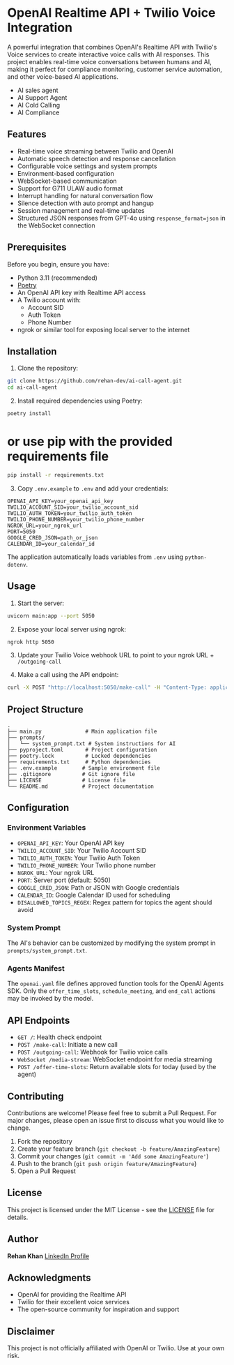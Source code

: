 # OpenAI Realtime API + Twilio Voice Integration

A powerful integration that combines OpenAI's Realtime API with Twilio's Voice services to create interactive voice calls with AI responses. This project enables real-time voice conversations between humans and AI, making it perfect for compliance monitoring, customer service automation, and other voice-based AI applications.

- AI sales agent
- AI Support Agent
- AI Cold Calling
- AI Compliance

## Features

- Real-time voice streaming between Twilio and OpenAI
- Automatic speech detection and response cancellation
- Configurable voice settings and system prompts
- Environment-based configuration
- WebSocket-based communication
- Support for G711 ULAW audio format
- Interrupt handling for natural conversation flow
- Silence detection with auto prompt and hangup
- Session management and real-time updates
- Structured JSON responses from GPT-4o using
  `response_format=json` in the WebSocket connection

## Prerequisites

Before you begin, ensure you have:

- Python 3.11 (recommended)
- [Poetry](https://python-poetry.org/)
- An OpenAI API key with Realtime API access
- A Twilio account with:
  - Account SID
  - Auth Token
  - Phone Number
- ngrok or similar tool for exposing local server to the internet

## Installation

1. Clone the repository:
```bash
git clone https://github.com/rehan-dev/ai-call-agent.git
cd ai-call-agent
```

2. Install required dependencies using Poetry:
```bash
poetry install
```
# or use pip with the provided requirements file
```bash
pip install -r requirements.txt
```

3. Copy `.env.example` to `.env` and add your credentials:
```env
OPENAI_API_KEY=your_openai_api_key
TWILIO_ACCOUNT_SID=your_twilio_account_sid
TWILIO_AUTH_TOKEN=your_twilio_auth_token
TWILIO_PHONE_NUMBER=your_twilio_phone_number
NGROK_URL=your_ngrok_url
PORT=5050
GOOGLE_CRED_JSON=path_or_json
CALENDAR_ID=your_calendar_id
```
The application automatically loads variables from `.env` using `python-dotenv`.

## Usage

1. Start the server:
```bash
uvicorn main:app --port 5050
```

2. Expose your local server using ngrok:
```bash
ngrok http 5050
```

3. Update your Twilio Voice webhook URL to point to your ngrok URL + `/outgoing-call`

4. Make a call using the API endpoint:
```bash
curl -X POST "http://localhost:5050/make-call" -H "Content-Type: application/json" -d '{"to_phone_number": "+1234567890"}'
```

## Project Structure

```
.
├── main.py              # Main application file
├── prompts/            
│   └── system_prompt.txt # System instructions for AI
├── pyproject.toml       # Project configuration
├── poetry.lock          # Locked dependencies
├── requirements.txt     # Python dependencies
├── .env.example        # Sample environment file
├── .gitignore          # Git ignore file
├── LICENSE             # License file
└── README.md           # Project documentation
```

## Configuration

### Environment Variables

- `OPENAI_API_KEY`: Your OpenAI API key
- `TWILIO_ACCOUNT_SID`: Your Twilio Account SID
- `TWILIO_AUTH_TOKEN`: Your Twilio Auth Token
- `TWILIO_PHONE_NUMBER`: Your Twilio phone number
- `NGROK_URL`: Your ngrok URL
- `PORT`: Server port (default: 5050)
- `GOOGLE_CRED_JSON`: Path or JSON with Google credentials
- `CALENDAR_ID`: Google Calendar ID used for scheduling
- `DISALLOWED_TOPICS_REGEX`: Regex pattern for topics the agent should avoid

### System Prompt

The AI's behavior can be customized by modifying the system prompt in `prompts/system_prompt.txt`.

### Agents Manifest

The `openai.yaml` file defines approved function tools for the OpenAI Agents SDK. Only the
`offer_time_slots`, `schedule_meeting`, and `end_call` actions may be invoked by the model.

## API Endpoints

- `GET /`: Health check endpoint
- `POST /make-call`: Initiate a new call
- `POST /outgoing-call`: Webhook for Twilio voice calls
- `WebSocket /media-stream`: WebSocket endpoint for media streaming
- `POST /offer-time-slots`: Return available slots for today (used by the agent)

## Contributing

Contributions are welcome! Please feel free to submit a Pull Request. For major changes, please open an issue first to discuss what you would like to change.

1. Fork the repository
2. Create your feature branch (`git checkout -b feature/AmazingFeature`)
3. Commit your changes (`git commit -m 'Add some AmazingFeature'`)
4. Push to the branch (`git push origin feature/AmazingFeature`)
5. Open a Pull Request

## License

This project is licensed under the MIT License - see the [LICENSE](LICENSE) file for details.

## Author

**Rehan Khan**
[LinkedIn Profile](https://www.linkedin.com/in/rehankhantht/)

## Acknowledgments

- OpenAI for providing the Realtime API
- Twilio for their excellent voice services
- The open-source community for inspiration and support

## Disclaimer

This project is not officially affiliated with OpenAI or Twilio. Use at your own risk.
